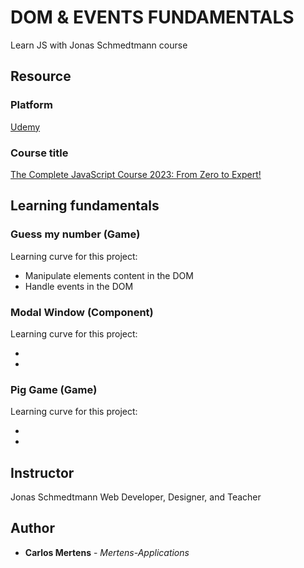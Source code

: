 # DOM & EVENTS FUNDAMENTALS

Learn JS with Jonas Schmedtmann course

## Resource

### Platform

[Udemy](https://www.udemy.com/)

### Course title

[The Complete JavaScript Course 2023: From Zero to Expert!](https://www.udemy.com/course/the-complete-javascript-course/)

## Learning fundamentals

### Guess my number (Game)

Learning curve for this project:

- Manipulate elements content in the DOM
- Handle events in the DOM

### Modal Window (Component)

Learning curve for this project:

-
-

### Pig Game (Game)

Learning curve for this project:

-
-

## Instructor

Jonas Schmedtmann
Web Developer, Designer, and Teacher

## Author

- **Carlos Mertens** - _Mertens-Applications_
